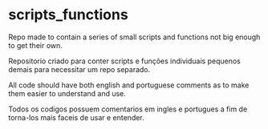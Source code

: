 # scripts_functions
Repo made to contain a series of small scripts and functions not big enough to get their own.

Repositorio criado para conter scripts e funções individuais pequenos demais para necessitar um repo separado.

All code should have both english and portuguese comments as to make them easier to understand and use.

Todos os codigos possuem comentarios em ingles e portugues a fim de torna-los mais faceis de usar e entender.
